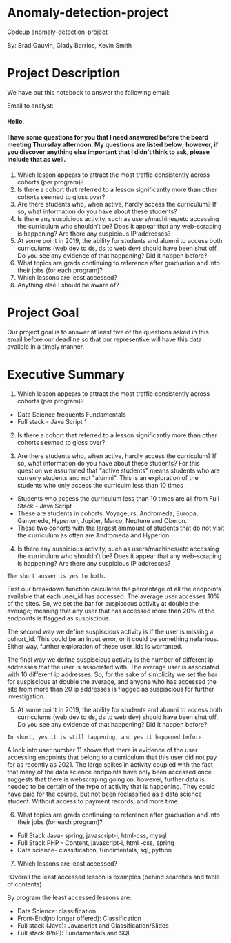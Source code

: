 # Anomaly-detection-project
Codeup anomaly-detection-project


By: Brad Gauvin, Glady Barrios, Kevin Smith

# Project Description 

We have put this notebook to answer the following email:

Email to analyst:


#### Hello,


#### I have some questions for you that I need answered before the board meeting Thursday afternoon. My questions are listed below; however, if you discover anything else important that I didn’t think to ask, please include that as well.

1. Which lesson appears to attract the most traffic consistently across cohorts (per program)?
2. Is there a cohort that referred to a lesson significantly more than other cohorts seemed to gloss over?
3. Are there students who, when active, hardly access the curriculum? If so, what information do you have about these students?
4. Is there any suspicious activity, such as users/machines/etc accessing the curriculum who shouldn’t be? Does it appear that any web-scraping is happening? Are there any suspicious IP addresses?
5. At some point in 2019, the ability for students and alumni to access both curriculums (web dev to ds, ds to web dev) should have been shut off. Do you see any evidence of that happening? Did it happen before?
6. What topics are grads continuing to reference after graduation and into their jobs (for each program)?
7. Which lessons are least accessed?
8. Anything else I should be aware of?


# Project Goal 

Our project goal is to answer at least five of the questions asked in this email before our deadline so that our representive will have this data avalible in a timely manner.

# Executive Summary

1. Which lesson appears to attract the most traffic consistently across cohorts (per program)?
 - Data Science frequents Fundamentals
  - Full stack - Java Script 1 

2. Is there a cohort that referred to a lesson significantly more than other cohorts seemed to gloss over?


3. Are there students who, when active, hardly access the curriculum? If so, what information do you have about these students?
For this question we assummed that "active students" means students who are currenly students and not "alumni".
This is an exploration of the students who only access the curriculm less than 10 times 

 - Students who access the curriculum less than 10 times are all from Full Stack - Java Script
 - These are students in cohorts: Voyageurs, Andromeda, Europa, Ganymede, Hyperion, Jupiter, Marco, Neptune and Oberon.
 - These two cohorts with the largest ammount of students that do not visit the curriculum as often are Andromeda and Hyperion 

4. Is there any suspicious activity, such as users/machines/etc accessing the curriculum who shouldn’t be? Does it appear that any web-scraping is happening? Are there any suspicious IP addresses?

`The short answer is yes to both.`

First our breakdown function calculates the percentage of all the endpoints available that each user_id has accessed. The average user accesses 10% of the sites. So, we set the bar for suspiscous activity at double the average; meaning that any user that has accessed more than 20% of the endpoints is flagged as suspiscious.

The second way we define suspiscious activity is if the user is missing a cohort_id. This could be an input error, or it could be something nefarious. Either way, further exploration of these user_ids is warranted.

The final way we define suspiscious activity is the number of different ip addresses that the user is associated with. The average user is associated with 10 different ip addresses. So, for the sake of simplicity we set the bar for suspiscious at double the average, and anyone who has accessed the site from more than 20 ip addresses is flagged as suspiscious for further investigation.


5. At some point in 2019, the ability for students and alumni to access both curriculums (web dev to ds, ds to web dev) should have been shut off. Do you see any evidence of that happening? Did it happen before?

`In short, yes it is still happening, and yes it happened before.`

A look into user number 11 shows that there is evidence of the user accessing endpoints that belong to a curriculum that this user did not pay for as recently as 2021. The large spikes in activity coupled with the fact that many of the data science endpoints have only been accessed once suggests that there is webscraping going on. however, further data is needed to be certain of the type of activity that is happening. They could have paid for the course, but not been reclassified as a data science student. Without access to payment records, and more time.


6. What topics are grads continuing to reference after graduation and into their jobs (for each program)?
- Full Stack Java- spring, javascript-i, html-css, mysql
- Full Stack PHP - Content, javascript-i, html -css, spring
- Data science- classification, fundimentals, sql, python

7. Which lessons are least accessed?

-Overall the least accessed lesson is examples (behind searches and table of contents)

By program the least accessed lessons are:
- Data Science: classification
- Front-End(no longer offered): Classification
- Full stack (Java): Javascript and Classification/Slides
- Full stack (PhP): Fundamentals and SQL

